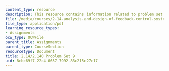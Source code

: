 ```yaml
---
content_type: resource
description: This resource contains information related to problem set 9.
file: /media/courses/2-14-analysis-and-design-of-feedback-control-systems-spring-2014/8cbc69f722c40657799283c215c27c17_MIT2_14S14_Problem_Set_9.pdf
file_type: application/pdf
learning_resource_types:
- Assignments
ocw_type: OCWFile
parent_title: Assignments
parent_type: CourseSection
resourcetype: Document
title: 2.14/2.140 Problem Set 9
uid: 8cbc69f7-22c4-0657-7992-83c215c27c17
---
```

